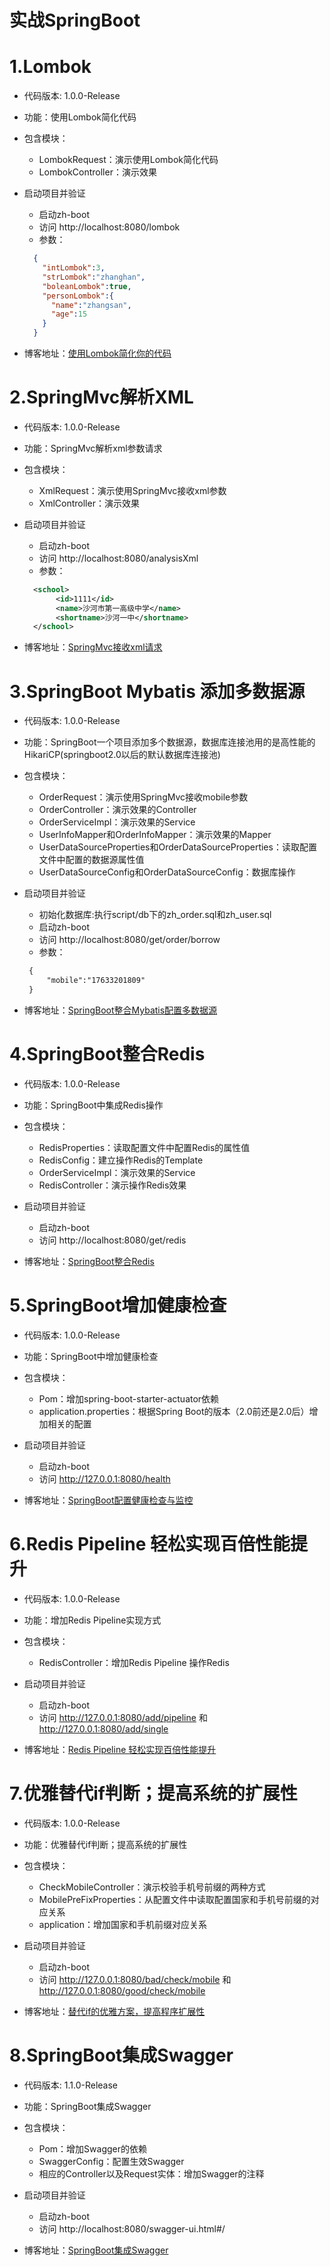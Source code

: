 # 实战SpringBoot
  
# 1.Lombok

* 代码版本: 1.0.0-Release

* 功能：使用Lombok简化代码

* 包含模块：  
    * LombokRequest：演示使用Lombok简化代码
    * LombokController：演示效果
    
* 启动项目并验证
    * 启动zh-boot
    * 访问 http://localhost:8080/lombok
    * 参数：
    ```json
      {
        "intLombok":3,
        "strLombok":"zhanghan",
        "boleanLombok":true,
        "personLombok":{
          "name":"zhangsan",
          "age":15
        }
      }
    ```

* 博客地址：[使用Lombok简化你的代码](https://blog.csdn.net/zhanghan18333611647/article/details/86095583 "别忘记点赞哦") 



# 2.SpringMvc解析XML

* 代码版本: 1.0.0-Release

* 功能：SpringMvc解析xml参数请求

* 包含模块：  
    * XmlRequest：演示使用SpringMvc接收xml参数
    * XmlController：演示效果
    
* 启动项目并验证
    * 启动zh-boot
    * 访问 http://localhost:8080/analysisXml
    * 参数：
    ```xml
      <school>
	       <id>1111</id>
	       <name>沙河市第一高级中学</name>
	       <shortname>沙河一中</shortname>
      </school>
    ```     

* 博客地址：[SpringMvc接收xml请求](https://blog.csdn.net/zhanghan18333611647/article/details/86098569 "别忘记点赞哦")


# 3.SpringBoot Mybatis 添加多数据源

* 代码版本: 1.0.0-Release

* 功能：SpringBoot一个项目添加多个数据源，数据库连接池用的是高性能的HikariCP(springboot2.0以后的默认数据库连接池)

* 包含模块：  
    * OrderRequest：演示使用SpringMvc接收mobile参数
    * OrderController：演示效果的Controller
    * OrderServiceImpl：演示效果的Service
    * UserInfoMapper和OrderInfoMapper：演示效果的Mapper
    * UserDataSourceProperties和OrderDataSourceProperties：读取配置文件中配置的数据源属性值
    * UserDataSourceConfig和OrderDataSourceConfig：数据库操作    
    
* 启动项目并验证
    * 初始化数据库:执行script/db下的zh_order.sql和zh_user.sql
    * 启动zh-boot
    * 访问 http://localhost:8080/get/order/borrow
    * 参数：
    ```xml
     {
         "mobile":"17633201809"
     }
    ```     

* 博客地址：[SpringBoot整合Mybatis配置多数据源](https://blog.csdn.net/zhanghan18333611647/article/details/86363865 "别忘记点赞哦") 



# 4.SpringBoot整合Redis

* 代码版本: 1.0.0-Release

* 功能：SpringBoot中集成Redis操作

* 包含模块：  
    * RedisProperties：读取配置文件中配置Redis的属性值
    * RedisConfig：建立操作Redis的Template
    * OrderServiceImpl：演示效果的Service
    * RedisController：演示操作Redis效果   
    
* 启动项目并验证
    * 启动zh-boot
    * 访问 http://localhost:8080/get/redis
 

* 博客地址：[SpringBoot整合Redis](https://blog.csdn.net/zhanghan18333611647/article/details/86366865 "别忘记点赞哦") 

# 5.SpringBoot增加健康检查

* 代码版本: 1.0.0-Release

* 功能：SpringBoot中增加健康检查

* 包含模块：  
    * Pom：增加spring-boot-starter-actuator依赖
    * application.properties：根据Spring Boot的版本（2.0前还是2.0后）增加相关的配置
  
    
* 启动项目并验证
    * 启动zh-boot
    * 访问 http://127.0.0.1:8080/health
 

* 博客地址：[SpringBoot配置健康检查与监控](https://blog.csdn.net/zhanghan18333611647/article/details/89068368 "别忘记点赞哦") 


# 6.Redis Pipeline 轻松实现百倍性能提升

* 代码版本: 1.0.0-Release

* 功能：增加Redis Pipeline实现方式

* 包含模块：  
    * RedisController：增加Redis Pipeline 操作Redis
  
    
* 启动项目并验证
    * 启动zh-boot
    * 访问 http://127.0.0.1:8080/add/pipeline 和 http://127.0.0.1:8080/add/single
 

* 博客地址：[Redis Pipeline 轻松实现百倍性能提升](https://blog.csdn.net/zhanghan18333611647/article/details/90646951 "别忘记点赞哦") 


# 7.优雅替代if判断；提高系统的扩展性

* 代码版本: 1.0.0-Release

* 功能：优雅替代if判断；提高系统的扩展性

* 包含模块：  
    * CheckMobileController：演示校验手机号前缀的两种方式
    * MobilePreFixProperties：从配置文件中读取配置国家和手机号前缀的对应关系
    * application：增加国家和手机前缀对应关系
  
    
* 启动项目并验证
    * 启动zh-boot
    * 访问 http://127.0.0.1:8080/bad/check/mobile 和 http://127.0.0.1:8080/good/check/mobile
 

* 博客地址：[替代if的优雅方案，提高程序扩展性](https://blog.csdn.net/zhanghan18333611647/article/details/91603890 "别忘记点赞哦") 



# 8.SpringBoot集成Swagger

* 代码版本: 1.1.0-Release

* 功能：SpringBoot集成Swagger

* 包含模块：  
    * Pom：增加Swagger的依赖
    * SwaggerConfig：配置生效Swagger
    * 相应的Controller以及Request实体：增加Swagger的注释
  
    
* 启动项目并验证
    * 启动zh-boot
    * 访问 http://localhost:8080/swagger-ui.html#/
 

* 博客地址：[SpringBoot集成Swagger](https://blog.csdn.net/zhanghan18333611647/article/details/91603890 "别忘记点赞哦") 
